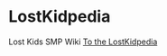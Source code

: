 # LostKidpedia
Lost Kids SMP Wiki
[To the LostKidpedia](https://github.com/LustreCrew/LostKidpedia/wiki)
